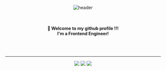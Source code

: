 <div align="center"> 

![header](https://capsule-render.vercel.app/api?type=wave&color=FFA9CE&height=400&text=happyrina&nbsp;◡̈)

<br>
  
#### :wave: Welcome to my github profile !!! <br> I'm a Frontend Engineer!

<br>
<br>
<hr>

<div align="center">
	<img src="https://img.shields.io/badge/HTML5-E34F26?style=flat&logo=HTML5&logoColor=white" />
	<img src="https://img.shields.io/badge/CSS3-1572B6?style=flat&logo=CSS3&logoColor=white" />
  <img src="https://img.shields.io/badge/Java-007396?style=flat&logo=Java&logoColor=white" />
  
<!--   <img src="https://img.shields.io/badge/Java-007396?style=flat&logo=Java&logoColor=white" />
  <img src="https://img.shields.io/badge/Java-007396?style=flat&logo=Java&logoColor=white" /> -->
</div>


  
  
</div>
